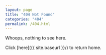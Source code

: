 ```yaml
---
layout: page
title: "404 Not Found"
categories: "404"
permalink: /404.html
---
```


Whoops, nothing to see here.

Click [here]({{ site.baseurl }}/) to return home.

